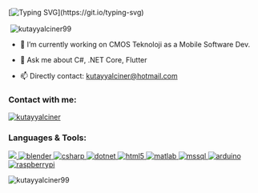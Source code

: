 [![Typing SVG](https://readme-typing-svg.demolab.com?font=Fira+Code&pause=1000&width=435&lines=I+am+Kutay+Yal%C3%A7%C4%B1ner.)](https://git.io/typing-svg)
<p>&nbsp;<img align="center" src="https://github-readme-stats.vercel.app/api?username=kutayyalciner99&theme=dark&show_icons=true&locale=en" alt="kutayyalciner99" /></p>


- 🔭 I’m currently working on CMOS Teknoloji as a Mobile Software Dev.

- 💬 Ask me about C#, .NET Core, Flutter

- 📫 Directly contact: kutayyalciner@hotmail.com

<h3 align="left">Contact with me: </h3>
<p align="left">
<a href="https://linkedin.com/in/kutayyalciner" target="blank"><img align="center" src="https://img.shields.io/static/v1?logo=linkedin&label=&message=LinkedIn&color=darkblue" alt="kutayyalciner"/></a>

</p>

<h3 align="left">Languages & Tools:</h3>

<p align="left"> <a href="https://flutter.dev" target="_blank" rel="noreferrer"> <img src="https://img.shields.io/static/v1?logo=flutter&label=&message=Flutter&color=blue </a>  <a href="https://www.blender.org/" target="_blank" rel="noreferrer"> <img src="https://img.shields.io/static/v1?logo=blender&label=&message=Blender&color=black" alt="blender"/> </a> <a href="https://www.w3schools.com/cs/" target="_blank" rel="noreferrer"> <img src="https://img.shields.io/static/v1?logo=csharp&label=&message=C%23&color=purple" alt="csharp"/> </a> <a href="https://dotnet.microsoft.com/" target="_blank" rel="noreferrer"> <img src="https://img.shields.io/static/v1?logo=dotnet&label=&message=.NET&color=yellow" alt="dotnet"/> </a> <a href="https://www.w3.org/html/" target="_blank" rel="noreferrer"> <img src="https://img.shields.io/static/v1?logo=html5&label=&message=HTML&color=darkgreen" alt="html5"/>  </a> <a href="https://www.mathworks.com/" target="_blank" rel="noreferrer"> <img src="https://img.shields.io/static/v1?logo=matrix&label=&message=Matlab&color=blue" alt="matlab"/> </a> <a href="https://www.microsoft.com/en-us/sql-server" target="_blank" rel="noreferrer"> <img src="https://img.shields.io/static/v1?logo=microsoftsqlserver&label=&message=SQL&color=orange" alt="mssql"/> </a> <a href="https://www.arduino.cc/" target="_blank" rel="noreferrer"> <img src="https://img.shields.io/static/v1?logo=arduino&label=&message=Arduino&color=white" alt="arduino"/> </a> <a href="https://www.raspberrypi.org/" target="_blank" rel="noreferrer"> <img src="https://img.shields.io/static/v1?logo=raspberrypi&label=&message=Raspberry%20Pi&color=darkred" alt="raspberrypi"/> </a> </p>


<p><img align="center" src="https://github-readme-streak-stats.herokuapp.com/?user=kutayyalciner99&theme=dark&" alt="kutayyalciner99" /></p>
